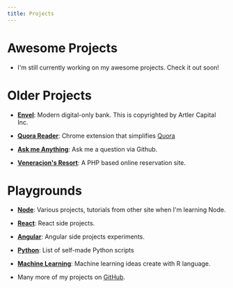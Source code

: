 ```yaml
---
title: Projects
---
```


Awesome Projects
===

- I'm still currently working on my awesome projects. Check it out soon!


Older Projects
===

- **[Envel](https://envel.ai)**: Modern digital-only bank. This is copyrighted by Artler Capital Inc.
- **[Quora Reader](https://github.com/thekhenzie/chrome-extensions/tree/master/quora-reader)**: Chrome extension that simplifies [Quora](https://quora.com) 
- **[Ask me Anything](https://github.com/thekhenzie/ama)**: Ask me a question via Github.

- **[Veneracion's Resort](https://github.com/thekhenzie/hotel-management-system)**: A PHP based online reservation site. 


Playgrounds
===

- **[Node](https://github.com/thekhenzie/node-playground)**: Various projects, tutorials from other site when I'm learning Node.
- **[React]()**: React side projects.
- **[Angular](https://github.com/thekhenzie/angular-playground)**: Angular side projects experiments.
- **[Python](https://github.com/thekhenzie/python-scripts)**: List of self-made Python scripts 
- **[Machine Learning]()**: Machine learning ideas create with R language.

- Many more of my projects on [GitHub](http://github.com/thekhenzie).

